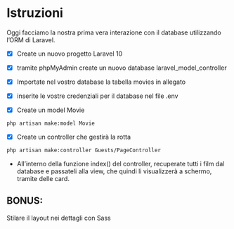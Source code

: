 # Istruzioni

Oggi facciamo la nostra prima vera interazione con il database utilizzando l’ORM di Laravel.

- [x] Create un nuovo progetto Laravel 10

- [x] tramite phpMyAdmin create un nuovo database laravel_model_controller

- [x] Importate nel vostro database la tabella movies in allegato

- [x] inserite le vostre credenziali per il database nel file .env

- [x] Create un model Movie 
```bash 
php artisan make:model Movie
```

- [x] Create un controller che gestirà la rotta 
```bash
php artisan make:controller Guests/PageController
```

- All’interno della funzione index() del controller, recuperate tutti i film dal database e passateli alla view, che quindi li visualizzerà a schermo, tramite delle card.

## BONUS: 
Stilare il layout nei dettagli con Sass